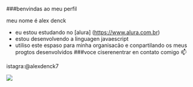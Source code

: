 ###benvindas ao meu perfil

  
meu nome é alex denck

- eu estou estudando no [alura] (https://www.alura.com.br)
- estou desenvolvendo a linguagen javaescript
- utiliso este espaso para minha organisacão e conpartilando os meus progtos desenvolvidos 
###voce ciserenentrar en contato comigo 📫

istagra:@alexdenck7

![](https://media1.tenor.com/m/NTR5bj4jn3oAAAAC/crash-skid.gif)





